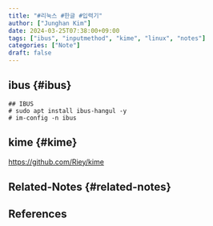 ```yaml
---
title: "#리눅스 #한글 #입력기"
author: ["Junghan Kim"]
date: 2024-03-25T07:38:00+09:00
tags: ["ibus", "inputmethod", "kime", "linux", "notes"]
categories: ["Note"]
draft: false
---
```


## ibus {#ibus}

```text
## IBUS
# sudo apt install ibus-hangul -y
# im-config -n ibus
```


## kime {#kime}

<https://github.com/Riey/kime>


## Related-Notes {#related-notes}

## References

<style>.csl-entry{text-indent: -1.5em; margin-left: 1.5em;}</style><div class="csl-bib-body">
</div>
